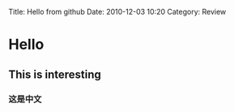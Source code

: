 Title: Hello from github
Date: 2010-12-03 10:20
Category: Review

# Hello
## This is interesting
### 这是中文
